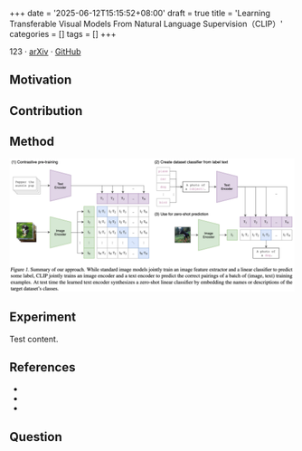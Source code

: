 +++
date = '2025-06-12T15:15:52+08:00'
draft = true
title = 'Learning Transferable Visual Models From Natural Language Supervision（CLIP）'
categories = []
tags = []
+++

123 &middot; [arXiv](https://arxiv.org/abs/2103.00020) &middot; [GitHub](https://github.com/OpenAI/CLIP)

## Motivation


## Contribution


## Method
![arch-of-CLIP](./arch-of-CLIP.png)

## Experiment
Test content.

## References
-  
- 
- 

## Question

